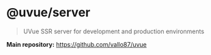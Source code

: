 # @uvue/server

> UVue SSR server for development and production environments

**Main repository:** https://github.com/vallo87/uvue

